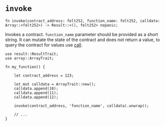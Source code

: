 # `invoke`

```cairo
fn invoke(contract_address: felt252, function_name: felt252, calldata: Array::<felt252>) -> Result::<(), felt252> nopanic;
```

Invokes a contract. `function_name` parameter should be provided as a short string. It can mutate the state of the contract and does not return a value, to query the contract for values use [call](./call.md). 

```cairo title="Example"
use result::ResultTrait;
use array::ArrayTrait;

fn my_function() {

    let contract_address = 123;

    let mut calldata = ArrayTrait::new();
    calldata.append(10);
    calldata.append(11);
    calldata.append(12);

    invoke(contract_address, 'function_name', calldata).unwrap();

    // ...
}
```